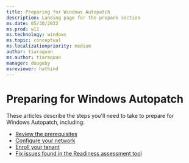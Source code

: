 ```yaml
---
title: Preparing for Windows Autopatch
description: Landing page for the prepare section
ms.date: 05/30/2022
ms.prod: w11
ms.technology: windows
ms.topic: conceptual
ms.localizationpriority: medium
author: tiaraquan
ms.author: tiaraquan
manager: dougeby
msreviewer: hathind
---
```


# Preparing for Windows Autopatch

These articles describe the steps you'll need to take to prepare for Windows Autopatch, including:

- [Review the prerequisites](windows-autopatch-prerequisites.md)
- [Configure your network](windows-autopatch-configure-network.md)
- [Enroll your tenant](windows-autopatch-enroll-tenant.md)
- [Fix issues found in the Readiness assessment tool](windows-autopatch-fix-issues.md)
